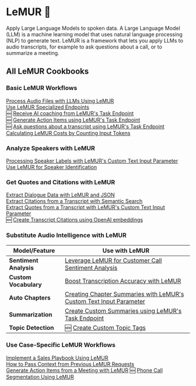 # LeMUR 🐾
Apply Large Language Models to spoken data. A Large Language Model (LLM) is a machine learning model that uses natural language processing (NLP) to generate text. LeMUR is a framework that lets you apply LLMs to audio transcripts, for example to ask questions about a call, or to summarize a meeting.

## All LeMUR Cookbooks

### Basic LeMUR Workflows
[Process Audio Files with LLMs Using LeMUR](using-lemur.ipynb)<br>
[Use LeMUR Specialized Endpoints](specialized-endpoints.ipynb)<br>
🆕 [Receive AI coaching from LeMUR's Task Endpoint](task-endpoint-ai-coach.ipynb)   
🆕 [Generate Action Items using LeMUR's Task Endpoint](task-endpoint-action-items.ipynb)<br> 
🆕 [Ask questions about a transcript using LeMUR's Task Endpoint](task-endpoint-structured-QA.ipynb)<br>
[Calculating LeMUR Costs by Counting Input Tokens](counting-tokens.ipynb)  

### Analyze Speakers with LeMUR
[Processing Speaker Labels with LeMUR's Custom Text Input Parameter](input-text-speaker-labels.ipynb)  
[Use LeMUR for Speaker Identification](speaker-identification.ipynb)  

### Get Quotes and Citations with LeMUR
[Extract Dialogue Data with LeMUR and JSON](dialogue-data.ipynb)         
[Extract Citations from a Transcript with Semantic Search](transcript-citations.ipynb)    
[Extract Quotes from a Transcript with LeMUR's Custom Text Input Parameter](timestamped-transcripts.ipynb) <br>
🆕 [Create Transcript Citations using OpenAI embeddings](lemur-transcript-citations.ipynb)

### Substitute Audio Intelligence with LeMUR
| Model/Feature       | Use with LeMUR                           |
|----------------|-----------------------------------|
| **Sentiment Analysis** | [Leverage LeMUR for Customer Call Sentiment Analysis](call-sentiment-analysis.ipynb) |
| **Custom Vocabulary** | [Boost Transcription Accuracy with LeMUR](custom-vocab-lemur.ipynb) |
| **Auto Chapters**   | [Creating Chapter Summaries with LeMUR's Custom Text Input Parameter](input-text-chapters.ipynb)  |
| **Summarization**   | [Create Custom Summaries using LeMUR's Task Endpoint](task-endpoint-custom-summary.ipynb) |
| **Topic Detection**   | 🆕 [Create Custom Topic Tags](custom-topic-tags.ipynb) |

### Use Case-Specific LeMUR Workflows
[Implement a Sales Playbook Using LeMUR](sales-playbook.ipynb)   
[How to Pass Context from Previous LeMUR Requests](past-response-prompts.ipynb)<br>
[Generate Action Items from a Meeting with LeMUR](meeting-action-items.ipynb)
🆕 [Phone Call Segmentation Using LeMUR](phone-call-segmentation.ipynb)
